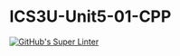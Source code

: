 # ICS3U-Unit5-01-CPP

[![GitHub's Super Linter](https://github.com/Peter-Gemmell/ICS3U-Unit5-01-CPP/workflows/GitHub's%20Super%20Linter/badge.svg)](https://github.com/Peter-Gemmell/ICS3U-Unit5-01-CPP/actions)
